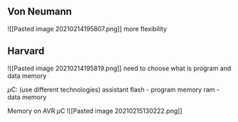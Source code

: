 ## Von Neumann
![[Pasted image 20210214195807.png]]
more flexibility

## Harvard
![[Pasted image 20210214195819.png]]
need to choose what is program and data memory

$\mu$C: (use different technologies)
assistant flash - program memory
ram - data memory

Memory on AVR $\mu$C
![[Pasted image 20210215130222.png]]